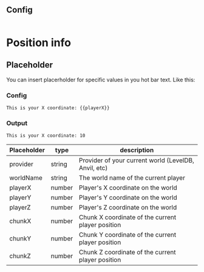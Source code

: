## Config

```yaml

```

# Position info

## Placeholder

You can insert placerholder for specific values in you hot bar text. Like this:

### Config

`This is your X coordinate: {{playerX}}`

### Output

`This is your X coordinate: 10`

| Placeholder | type   | description                                          |
| ----------- | ------ | ---------------------------------------------------- |
| provider    | string | Provider of your current world (LevelDB, Anvil, etc) |
| worldName   | string | The world name of the current player                 |
| playerX     | number | Player's X coordinate on the world                   |
| playerY     | number | Player's Y coordinate on the world                   |
| playerZ     | number | Player's Z coordinate on the world                   |
| chunkX      | number | Chunk X coordinate of the current player position    |
| chunkY      | number | Chunk Y coordinate of the current player position    |
| chunkZ      | number | Chunk Z coordinate of the current player position    |
